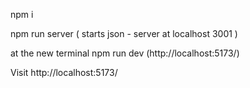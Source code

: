 npm i 

npm run server ( starts json - server at localhost 3001 )

at the new terminal npm run dev (http://localhost:5173/)

Visit http://localhost:5173/ 
